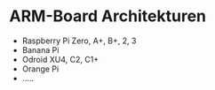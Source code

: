 # ARM-Board Architekturen

* Raspberry Pi Zero, A+, B+, 2, 3
* Banana Pi
* Odroid XU4, C2, C1+
* Orange Pi
* .....

